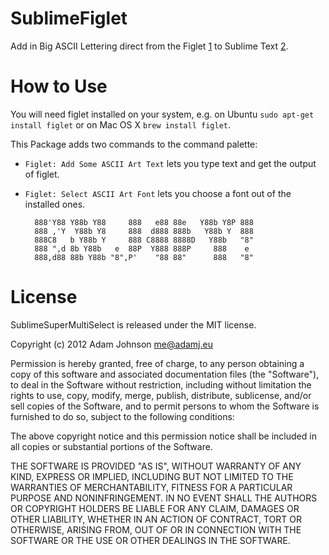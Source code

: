 SublimeFiglet
=============

Add in Big ASCII Lettering direct from the Figlet [1] to Sublime Text [2].


How to Use
==========

You will need figlet installed on your system, e.g. on Ubuntu `sudo apt-get install figlet` or on Mac OS X `brew install figlet`.

This Package adds two commands to the command palette:

* `Figlet: Add Some ASCII Art Text` lets you type text and get the output of figlet.

* `Figlet: Select ASCII Art Font` lets you choose a font out of the installed ones.


        888'Y88 Y88b Y88     888   e88 88e   Y88b Y8P 888
        888 ,'Y  Y88b Y8     888  d888 888b   Y88b Y  888
        888C8   b Y88b Y     888 C8888 8888D   Y88b   "8"
        888 ",d 8b Y88b   e  88P  Y888 888P     888    e
        888,d88 88b Y88b "8",P'    "88 88"      888   "8"



License
=======

SublimeSuperMultiSelect is released under the MIT license.

Copyright (c) 2012 Adam Johnson <me@adamj.eu>

Permission is hereby granted, free of charge, to any person obtaining a copy of this software and associated documentation files (the "Software"), to deal in the Software without restriction, including without limitation the rights to use, copy, modify, merge, publish, distribute, sublicense, and/or sell copies of the Software, and to permit persons to whom the Software is furnished to do so, subject to the following conditions:

The above copyright notice and this permission notice shall be included in all copies or substantial portions of the Software.

THE SOFTWARE IS PROVIDED "AS IS", WITHOUT WARRANTY OF ANY KIND, EXPRESS OR IMPLIED, INCLUDING BUT NOT LIMITED TO THE WARRANTIES OF MERCHANTABILITY, FITNESS FOR A PARTICULAR PURPOSE AND NONINFRINGEMENT. IN NO EVENT SHALL THE AUTHORS OR COPYRIGHT HOLDERS BE LIABLE FOR ANY CLAIM, DAMAGES OR OTHER LIABILITY, WHETHER IN AN ACTION OF CONTRACT, TORT OR OTHERWISE, ARISING FROM, OUT OF OR IN CONNECTION WITH THE SOFTWARE OR THE USE OR OTHER DEALINGS IN THE SOFTWARE.




[1]: http://www.figlet.org/
[2]: http://www.sublimetext.com/2
